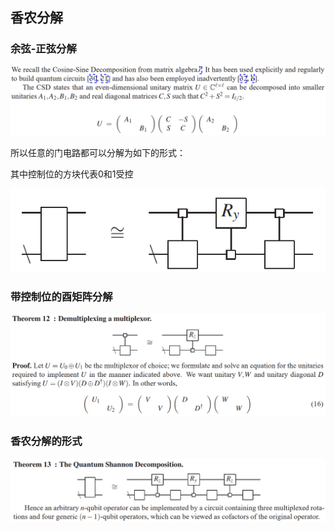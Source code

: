 ## 香农分解

### 余弦-正弦分解

<img src="img/1.png">

所以任意的门电路都可以分解为如下的形式：

其中控制位的方块代表0和1受控

<img src="img/2.png">

### 带控制位的酉矩阵分解

<img src="img/3.png">

### 香农分解的形式

<img src="img/4.png">